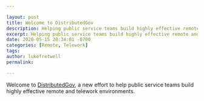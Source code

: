 ```yaml
---

layout: post
title: Welcome to DistributedGov
description: Helping public service teams build highly effective remote and telework environments.
excerpt: Helping public service teams build highly effective remote and telework environments.
date: 2020-05-15 20:34:01 -0700
categories: [Remote, Telework]
tags: 
author: lukefretwell
permalink: 

---
```


Welcome to [DistributedGov](https://distributedgov.org), a new effort to help public service teams build highly effective remote and telework environments.